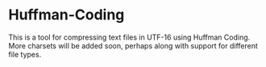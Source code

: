 # Huffman-Coding
This is a tool for compressing text files in UTF-16 using Huffman Coding.
More charsets will be added soon, perhaps along with support for different file types.
